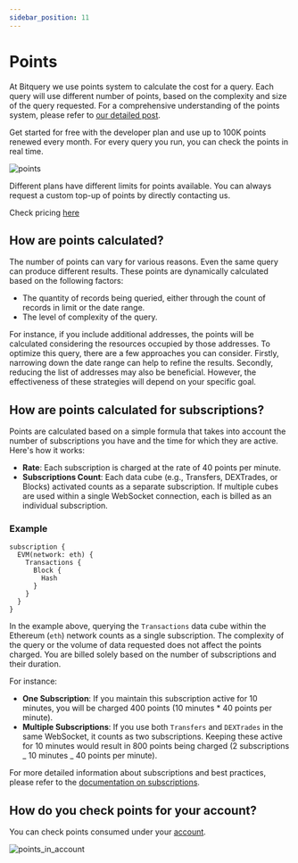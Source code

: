 ```yaml
---
sidebar_position: 11
---
```


# Points

At Bitquery we use points system to calculate the cost for a query. Each query will use different number of points, based on the complexity and size of the query requested. For a comprehensive understanding of the points system, please refer to [our detailed post](https://community.bitquery.io/t/introducing-points/874).

Get started for free with the developer plan and use up to 100K points renewed every month.
For every query you run, you can check the points in real time.

![points](/img/ide/points.png)

Different plans have different limits for points available. You can always request a custom top-up of points by directly contacting us.

Check pricing [here](https://bitquery.io/pricing)

## How are points calculated?

The number of points can vary for various reasons. Even the same query can produce different results. These points are dynamically calculated based on the following factors:

- The quantity of records being queried, either through the count of records in limit or the date range.
- The level of complexity of the query.

For instance, if you include additional addresses, the points will be calculated considering the resources occupied by those addresses. To optimize this query, there are a few approaches you can consider. Firstly, narrowing down the date range can help to refine the results. Secondly, reducing the list of addresses may also be beneficial. However, the effectiveness of these strategies will depend on your specific goal.

## How are points calculated for subscriptions?

Points are calculated based on a simple formula that takes into account the number of subscriptions you have and the time for which they are active. Here's how it works:

- **Rate**: Each subscription is charged at the rate of 40 points per minute.
- **Subscriptions Count**: Each data cube (e.g., Transfers, DEXTrades, or Blocks) activated counts as a separate subscription. If multiple cubes are used within a single WebSocket connection, each is billed as an individual subscription.

### Example

```
subscription {
  EVM(network: eth) {
    Transactions {
      Block {
        Hash
      }
    }
  }
}

```

In the example above, querying the `Transactions` data cube within the Ethereum (`eth`) network counts as a single subscription. The complexity of the query or the volume of data requested does not affect the points charged. You are billed solely based on the number of subscriptions and their duration.

For instance:

- **One Subscription**: If you maintain this subscription active for 10 minutes, you will be charged 400 points (10 minutes \* 40 points per minute).
- **Multiple Subscriptions**: If you use both `Transfers` and `DEXTrades` in the same WebSocket, it counts as two subscriptions. Keeping these active for 10 minutes would result in 800 points being charged (2 subscriptions _ 10 minutes _ 40 points per minute).

For more detailed information about subscriptions and best practices, please refer to the [documentation on subscriptions](/docs/subscriptions/subscription.md).

## How do you check points for your account?

You can check points consumed under your [account](https://account.bitquery.io/user/statistics).

![points_in_account](/img/ide/points_in_account.png)
